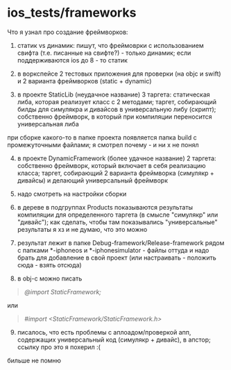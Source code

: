 # ios_tests/frameworks
Что я узнал про создание фреймворков:

1) статик vs динамик: пишут, что фреймоврки с использованием свифта (т.е. писанные на свифте?) - только динамик; если поддерживаются ios до 8 - то статик

2) в воркспейсе 2 тестовых приложения для проверки (на objc и swift) и 2 варианта фреймворков (static + dynamic)

3) в проекте StaticLib (неудачное название) 3 таргета: статическая либа, которая реализует класс с 2 методами; таргет, собирающий билды для симулякра и дивайсов в универсальную либу (скрипт); собственно фреймворк, в который при компиляции переносится универсальная либа

при сборке какого-то в папке проекта появляется папка build с промежуточными файлами; я смотрел почему - и ни х не понял

4) в проекте DynamicFramework (более удачное название) 2 таргета: собственно фреймворк, который включает в себя реализацию класса; таргет, собирающий 2 варианта фреймворка (симулякр + дивайсы) и делающий универсальный фреймворк

5) надо смотреть на настройки сборки

6) в дереве в подгруппах Products показываются результаты компиляции для определенного таргета (в смысле "симулякр" или "дивайс"); как сделать, чтобы там показывались "универсальные" результаты я хз и не думаю, что это можно

7) результат лежит в папке Debug-framework/Release-framework рядом с папками *-iphoneos и *-iphonesimulator - файлы оттуда и надо брать для добавление в свой проект (или настраивать - положить сюда - взять отсюда)

8) в obj-c можно писать

> *@import StaticFramework;*

или

> *#import \<StaticFramework/StaticFramework.h\>*

9) писалось, что есть проблемы с аплоадом/проверкой апп, содержащих универсальный код (симулякр + дивайс), в апстор; ссылку про это я похерил :(

бильше не помню
